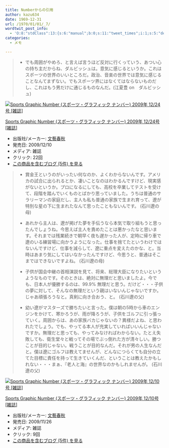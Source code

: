 ```yaml
---
title: Numberからの引用
author: kazu634
date: 1969-12-31
url: /1970/01/01/_7/
wordtwit_post_info:
  - 'O:8:"stdClass":13:{s:6:"manual";b:0;s:11:"tweet_times";i:1;s:5:"delay";i:0;s:7:"enabled";i:1;s:10:"separation";s:2:"60";s:7:"version";s:3:"3.7";s:14:"tweet_template";b:0;s:6:"status";i:2;s:6:"result";a:0:{}s:13:"tweet_counter";i:2;s:13:"tweet_log_ids";a:1:{i:0;i:5017;}s:9:"hash_tags";a:0:{}s:8:"accounts";a:1:{i:0;s:7:"kazu634";}}'
categories:
  - メモ

---
```

<div class="section">
<blockquote>
<ul>
<li>
        でも周囲がやめろ、と言えば言うほど反対に行くっていう、あつい心の持ち主だからね、ダルビッシュは。意気に感じるというか。これはスポーツの世界のいいところだ。政治、音楽の世界では意気に感じることなんてまずない。でもスポーツ界にはなくてはならないものだし、これはもう男だけに通じるものなんだ。(江夏豊 on　ダルビッシュ)
</li>
</ul>
</blockquote>
  
<div class="hatena-asin-detail">
<a href="http://www.amazon.co.jp/dp/B002YYPLO0/?tag=hatena_st1-22&ascsubtag=d-7ibv" onclick="__gaTracker('send', 'event', 'outbound-article', 'http://www.amazon.co.jp/dp/B002YYPLO0/?tag=hatena_st1-22&ascsubtag=d-7ibv', '');"><img src="https://images-na.ssl-images-amazon.com/images/I/51nT6Wd%2B-jL._SL160_.jpg" class="hatena-asin-detail-image" alt="Sports Graphic Number (スポーツ・グラフィック ナンバー) 2009年 12/24号 [雑誌]" title="Sports Graphic Number (スポーツ・グラフィック ナンバー) 2009年 12/24号 [雑誌]" /></a></p> 
    
<div class="hatena-asin-detail-info">
<p class="hatena-asin-detail-title">
<a href="http://www.amazon.co.jp/dp/B002YYPLO0/?tag=hatena_st1-22&ascsubtag=d-7ibv" onclick="__gaTracker('send', 'event', 'outbound-article', 'http://www.amazon.co.jp/dp/B002YYPLO0/?tag=hatena_st1-22&ascsubtag=d-7ibv', 'Sports Graphic Number (スポーツ・グラフィック ナンバー) 2009年 12/24号 [雑誌]');">Sports Graphic Number (スポーツ・グラフィック ナンバー) 2009年 12/24号 [雑誌]</a>
</p>
      
<ul>
<li>
<span class="hatena-asin-detail-label">出版社/メーカー:</span> <a href="http://d.hatena.ne.jp/keyword/%CA%B8%E9%BA%BD%D5%BD%A9" onclick="__gaTracker('send', 'event', 'outbound-article', 'http://d.hatena.ne.jp/keyword/%CA%B8%E9%BA%BD%D5%BD%A9', '文藝春秋');" class="keyword">文藝春秋</a>
</li>
<li>
<span class="hatena-asin-detail-label">発売日:</span> 2009/12/10
</li>
<li>
<span class="hatena-asin-detail-label">メディア:</span> 雑誌
</li>
<li>
<span class="hatena-asin-detail-label">クリック</span>: 22回
</li>
<li>
<a href="http://d.hatena.ne.jp/asin/B002YYPLO0" onclick="__gaTracker('send', 'event', 'outbound-article', 'http://d.hatena.ne.jp/asin/B002YYPLO0', 'この商品を含むブログ (5件) を見る');" target="_blank">この商品を含むブログ (5件) を見る</a>
</li>
</ul>
</div>
    
<div class="hatena-asin-detail-foot">
</div>
</div>
  
<blockquote>
<ul>
<li>
        賞金王というのがいったい何なのか、よくわからないんです。アメリカの試合に出られるとか、凄いことなのはわかるんですけど、現実感がないというか。プロになるにしても、高校を卒業してテストを受けて、段階を踏んでいくものとばかり思っていました。うちは普通のサラリーマンの家庭だし、主人も私も普通の家族で生まれ育って、遼が特別な星の下に生まれたなんて思ったこともないんです。 (石川遼の母)
</li>
</ul>
    
<ul>
<li>
        あれから主人は、遼が掲げた夢を手伝うなら本気で取り組もうと思ったんでしょうね。今思えば主人を責めたことは悪かったなと思います。それまでは残業続きで朝早く夜も遅かった人が、定時に帰り車で遼のいる練習場に向かうようになった。仕事を捨てたというわけではないんですけど、仕事を減らして、遼に重点を変えたのかな、と。当時はあまり気にしてはいなかったんですけど、今思うと、普通はそこまではできないですよね。 (石川遼の母)
</li>
</ul>
    
<ul>
<li>
        子供が国会中継の首相演説を見て、将来、総理大臣になりたいというようなものです。そのときは、絶対に無理だと思いましたよ。今でも、日本人が優勝するのは、99.9% 無理だと思う。だけど・・・子供の夢に対して、そんなの無理だという親はいないんじゃないですか。じゃあ頑張ろうなと。真剣に向き合おう、と。 (石川遼の父)
</li>
</ul>
    
<ul>
<li>
        幼い遼がマスターズで勝ちたいと言った。僕は朝の5時から車のエンジンをかけて、寒かろうが、雨が降ろうが、子供をゴルフに引っ張っていく。周囲からは、あの家族バカじゃないの？異様だよね、と思われたでしょう。でも、やってる本人が充実していればいいんじゃないですか。無理だと思っても、やってみなければわからない。たとえ失敗しても、衛生堂々と戦ってその場でぶっ倒れた方が清々しい。勝つことが目的じゃない。戦うことが目的なんだ。それが男の人生なんだと。僕は遼にゴルフは教えてませんが、どんなにつらくても自分の立てた目標に責任を持って生きていくんだ、ということは教えたかもしれない・・・まぁ、『老人と海』の世界なのかもしれませんが。 (石川遼の父)
</li>
</ul>
</blockquote>
  
<div class="hatena-asin-detail">
<a href="http://www.amazon.co.jp/dp/B002WPDBQG/?tag=hatena_st1-22&ascsubtag=d-7ibv" onclick="__gaTracker('send', 'event', 'outbound-article', 'http://www.amazon.co.jp/dp/B002WPDBQG/?tag=hatena_st1-22&ascsubtag=d-7ibv', '');"><img src="https://images-na.ssl-images-amazon.com/images/I/51YrTO3ANjL._SL160_.jpg" class="hatena-asin-detail-image" alt="Sports Graphic Number (スポーツ・グラフィック ナンバー) 2009年 12/10号 [雑誌]" title="Sports Graphic Number (スポーツ・グラフィック ナンバー) 2009年 12/10号 [雑誌]" /></a></p> 
    
<div class="hatena-asin-detail-info">
<p class="hatena-asin-detail-title">
<a href="http://www.amazon.co.jp/dp/B002WPDBQG/?tag=hatena_st1-22&ascsubtag=d-7ibv" onclick="__gaTracker('send', 'event', 'outbound-article', 'http://www.amazon.co.jp/dp/B002WPDBQG/?tag=hatena_st1-22&ascsubtag=d-7ibv', 'Sports Graphic Number (スポーツ・グラフィック ナンバー) 2009年 12/10号 [雑誌]');">Sports Graphic Number (スポーツ・グラフィック ナンバー) 2009年 12/10号 [雑誌]</a>
</p>
      
<ul>
<li>
<span class="hatena-asin-detail-label">出版社/メーカー:</span> <a href="http://d.hatena.ne.jp/keyword/%CA%B8%E9%BA%BD%D5%BD%A9" onclick="__gaTracker('send', 'event', 'outbound-article', 'http://d.hatena.ne.jp/keyword/%CA%B8%E9%BA%BD%D5%BD%A9', '文藝春秋');" class="keyword">文藝春秋</a>
</li>
<li>
<span class="hatena-asin-detail-label">発売日:</span> 2009/11/26
</li>
<li>
<span class="hatena-asin-detail-label">メディア:</span> 雑誌
</li>
<li>
<span class="hatena-asin-detail-label">クリック</span>: 9回
</li>
<li>
<a href="http://d.hatena.ne.jp/asin/B002WPDBQG" onclick="__gaTracker('send', 'event', 'outbound-article', 'http://d.hatena.ne.jp/asin/B002WPDBQG', 'この商品を含むブログ (5件) を見る');" target="_blank">この商品を含むブログ (5件) を見る</a>
</li>
</ul>
</div>
    
<div class="hatena-asin-detail-foot">
</div>
</div>
</div>

